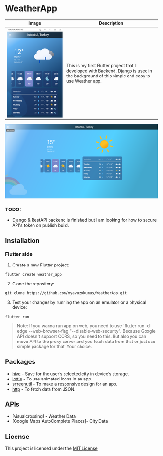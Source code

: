 # WeatherApp

| Image | Description |
| --- | --- |
| ![](/assets/layout2.png) | This is my first Flutter project that I developed with Backend. Django is used in the background of this simple and easy to use Weather app. |

![](/assets/layout1.png)

### TODO:
- Django & RestAPI backend is finished but I am looking for how to secure API's token on publish build.

## Installation

### Flutter side
1. Create a new Flutter project:
```
flutter create weather_app
```

2. Clone the repository:
```
git clone https://github.com/myavuzokumus/WeatherApp.git
```

3. Test your changes by running the app on an emulator or a physical device:
```
flutter run
```

> Note: If you wanna run app on web, you need to use `flutter run -d edge --web-browser-flag "--disable-web-security".
> Because Google API doesn't support CORS, so you need to this. But also you can move API to the proxy server and you fetch data from that or just use simple package for that. Your choice.

## Packages

- [hive](https://pub.dev/packages/hive) - Save for the user’s selected city in device’s storage.
- [lottie](https://pub.dev/packages/lottie) - To use animated icons in an app.
- [screenutil](https://pub.dev/packages/flutter_screenutil) - To make a responsive design for an app.
- [http](https://pub.dev/packages/http) - To fetch data from JSON.

## APIs

- [visualcrossing] - Weather Data
- [Google Maps AutoComplete Places]- City Data

## License

This project is licensed under the [MIT License](/LICENSE).
